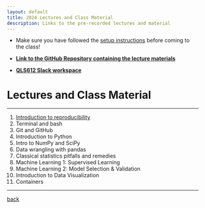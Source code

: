 ```yaml
---
layout: default
title: 2024 Lectures and Class Material
description: Links to the pre-recorded lectures and material
---
```


- Make sure you have followed the [setup instructions](../setup/setup.html) before coming to the class!

- [**Link to the GitHub Repository containing the lecture materials**](https://github.com/neurodatascience/QLS-course-materials/tree/main/Lectures/2024)

- [**QLS612 Slack workspace**](https://qls612-bhs.slack.com)

# Lectures and Class Material

---

1. [Introduction to reproducibility](./2024/intro_to_reproducibility.html)
1. Terminal and bash
1. Git and GitHub
1. Introduction to Python
1. Intro to NumPy and SciPy
1. Data wrangling with pandas
1. Classical statistics pitfalls and remedies
1. Machine Learning 1: Supervised Learning
1. Machine Learning 2: Model Selection & Validation
1. Introduction to Data Visualization
1. Containers

<!-- 🔶 To be announced 🔶 -->

---

[back](../)
